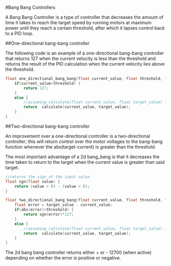 ﻿#Bang Bang Controllers

A Bang Bang Controller is a type of controller that decreases the amount of time it takes to reach the target speed by running motors at maximum power until they reach a certain threshold, after which it lapses control back to a PID loop.

##One-directional bang-bang controller

The following code is an example of a one-directional bang-bang controller that returns 127 when the current velocity is less than the threshold and returns the result of the PID calculation when the current velocity lies above the threshold.

```cpp
float one_directional_bang_bang(float current_value, float threshold, float target_value) {
	if(current_value<threshold) {
		return 127;
	}
	else {
		//assuming calculate(float current_value, float target_value) is a function that returns the pid calculation for a sensor reading.
		return 	calculate(current_value, target_value);
	}
}
```


##Two-directional bang-bang controller

An improvement over a one-directional controller is a two-directional controller; this will return control over the motor voltages to the bang-bang function whenever the abs(target-current) is greater than the threshold.

The most important advantage of a 2d bang_bang is that it decreases the time taken to return to the target  when the current value is greater than said target.

```cpp
//returns the sign of the input value
float sgn(float value) {
	return (value > 0) - (value < 0);
}

float two_directional_bang_bang(float current_value, float threshold, float target_value) {
	float error = target_value - current_value;
	if(abs(error)>threshold) {
		return sgn(error)*127;
	}
	else {
		//assuming calculate(float current_value, float target_value) is a function that returns the pid calculation for a sensor reading.
		return 	calculate(current_value, target_value);
	}
}

```
The 2d bang bang controller returns either + or - 12700 (when active) depending on whether the error is positive or negative.
